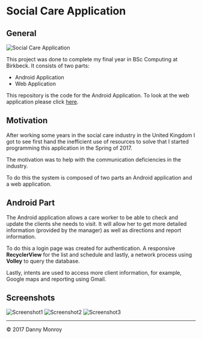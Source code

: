 # Social Care Application

## General

![Social Care Application](http://i.imgur.com/80v8RtA.jpg)

This project was done to complete my final year in BSc Computing at Birkbeck. It consists of two parts:

* Android Application
* Web Application

This repository is the code for the Android Application. To look at the web application please click [here](https://github.com/dannymonroy/SocialCarePanel).

## Motivation

After working some years in the social care industry in the United Kingdom I got to see first hand the inefficient use of resources to solve that I started programming this application in the Spring of 2017.

The motivation was to help with the communication deficiencies in the industry.

To do this the system is composed of two parts an Android application and a web application.

## Android Part

The Android application allows a care worker to be able to check and update the clients she needs to visit. It will allow her to get more detailed information (provided by the manager) as well as directions and report information.

To do this a login page was created for authentication. A responsive **RecyclerView** for the list and schedule and lastly, a network process using **Volley** to query the database.

Lastly, intents are used to access more client information, for example, Google maps and reporting using Gmail.

## Screenshots

![Screenshot1](http://i.imgur.com/RqXrEyR.jpg)
![Screenshot2](http://i.imgur.com/m19YlAV.jpg)
![Screenshot3](http://i.imgur.com/3qtvUfR.jpg)


---

&copy; 2017 Danny Monroy
